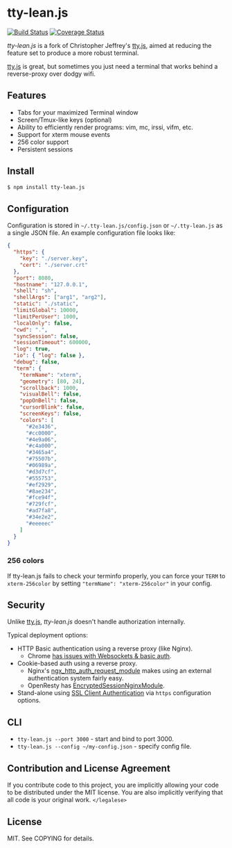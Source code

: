 # tty-lean.js

[![Build Status](https://img.shields.io/travis/dit4c/tty-lean.js.svg?style=flat)](https://travis-ci.org/dit4c/tty-lean.js)
[![Coverage Status](https://img.shields.io/coveralls/dit4c/tty-lean.js.svg?style=flat)](https://coveralls.io/r/dit4c/tty-lean.js)

_tty-lean.js_ is a fork of Christopher Jeffrey's [tty.js][tty.js], aimed at
reducing the feature set to produce a more robust terminal.

[tty.js][tty.js] is great, but sometimes you just need a terminal that works
behind a reverse-proxy over dodgy wifi.

## Features

- Tabs for your maximized Terminal window
- Screen/Tmux-like keys (optional)
- Ability to efficiently render programs: vim, mc, irssi, vifm, etc.
- Support for xterm mouse events
- 256 color support
- Persistent sessions

## Install

``` bash
$ npm install tty-lean.js
```

## Configuration

Configuration is stored in `~/.tty-lean.js/config.json` or `~/.tty-lean.js` as a single JSON file. An example configuration file looks like:

``` json
{
  "https": {
    "key": "./server.key",
    "cert": "./server.crt"
  },
  "port": 8080,
  "hostname": "127.0.0.1",
  "shell": "sh",
  "shellArgs": ["arg1", "arg2"],
  "static": "./static",
  "limitGlobal": 10000,
  "limitPerUser": 1000,
  "localOnly": false,
  "cwd": ".",
  "syncSession": false,
  "sessionTimeout": 600000,
  "log": true,
  "io": { "log": false },
  "debug": false,
  "term": {
    "termName": "xterm",
    "geometry": [80, 24],
    "scrollback": 1000,
    "visualBell": false,
    "popOnBell": false,
    "cursorBlink": false,
    "screenKeys": false,
    "colors": [
      "#2e3436",
      "#cc0000",
      "#4e9a06",
      "#c4a000",
      "#3465a4",
      "#75507b",
      "#06989a",
      "#d3d7cf",
      "#555753",
      "#ef2929",
      "#8ae234",
      "#fce94f",
      "#729fcf",
      "#ad7fa8",
      "#34e2e2",
      "#eeeeec"
    ]
  }
}
```

### 256 colors

If tty-lean.js fails to check your terminfo properly, you can force your `TERM`
to `xterm-256color` by setting `"termName": "xterm-256color"` in your config.

## Security

Unlike [tty.js][tty.js], _tty-lean.js_ doesn't handle authorization internally.

Typical deployment options:
 * HTTP Basic authentication using a reverse proxy (like Nginx).
   * Chrome [has issues with Websockets & basic auth][chromium-123862].
 * Cookie-based auth using a reverse proxy.
   * Nginx's [ngx_http_auth_request_module][ngx_http_auth_request_module] makes
     using an external authentication system fairly easy.
   * OpenResty has [EncryptedSessionNginxModule][EncryptedSessionNginxModule].
 * Stand-alone using [SSL Client Authentication][ssl-client-auth] via `https`
   configuration options.

## CLI

- `tty-lean.js --port 3000` - start and bind to port 3000.
- `tty-lean.js --config ~/my-config.json` - specify config file.

## Contribution and License Agreement

If you contribute code to this project, you are implicitly allowing your code
to be distributed under the MIT license. You are also implicitly verifying that
all code is your original work. `</legalese>`

## License

MIT. See COPYING for details.

[tty.js]: https://github.com/chjj/tty.js/
[1]: http://invisible-island.net/xterm/ctlseqs/ctlseqs.html#Mouse%20Tracking
[chromium-123862]: https://code.google.com/p/chromium/issues/detail?id=123862
[ngx_http_auth_request_module]: http://nginx.org/en/docs/http/ngx_http_auth_request_module.html
[EncryptedSessionNginxModule]: http://openresty.org/#EncryptedSessionNginxModule
[ssl-client-auth]: http://nategood.com/nodejs-ssl-client-cert-auth-api-rest
